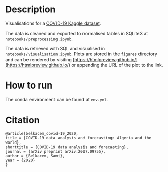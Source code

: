 # Description
Visualisations for a [COVID-19 Kaggle dataset](https://www.kaggle.com/datasets/sambelkacem/covid19-algeria-and-world-dataset).

The data is cleaned and exported to normalised tables in SQLite3 at `notebooks/preprocessing.ipynb`.

The data is retrieved with SQL and visualised in `notebooks/visualisation.ipynb`. Plots are stored in the `figures` directory and can be rendered by visiting [https://htmlpreview.github.io/](https://htmlpreview.github.io/) or appending the URL of the plot to the link.

# How to run
The conda environment can be found at `env.yml`.

# Citation
    @article{belkacem_covid-19_2020,
    title = {COVID-19 data analysis and forecasting: Algeria and the world},
    shorttitle = {COVID-19 data analysis and forecasting},
    journal = {arXiv preprint arXiv:2007.09755},
    author = {Belkacem, Sami},
    year = {2020}
    }
